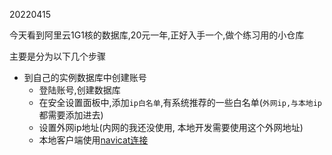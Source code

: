 20220415

今天看到阿里云1G1核的数据库,20元一年,正好入手一个,做个练习用的小仓库

主要是分为以下几个步骤

* 到自己的实例数据库中创建账号
  * 登陆账号,创建数据库
  * 在安全设置面板中,添加`ip白名单`,有系统推荐的一些白名单(`外网ip,与本地ip`都需要添加进去)
  * 设置外网ip地址(内网的我还没使用, 本地开发需要使用这个外网地址)
  * 本地客户端使用[navicat连接](https://help.aliyun.com/document_detail/155867.html)